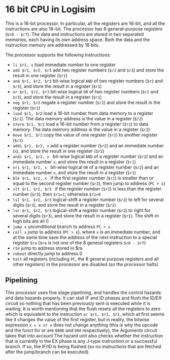 # 16 bit CPU in Logisim
This is a 16-bit processor. In particular, all the registers are 16-bit, and all the instructions are also 16-bit.
The processor has 8 general-purpose registers (`$r0 - $r7`).
The data and instructions are stored in two separated memories, each having its own address space. Both the data and the instruction memory are addressed by 16 bits.

The processor supports the following instructions:
+ `li $r1, x` load immediate number to one register
+ `add $r1, $r2, $r3` add two register numbers (`$r2` and `$r3`) and store the result in one register (`$r1`)
+ `and $r1, $r2, $r3` bit-wise logical `AND` of two register numbers (`$r2` and `$r3`), and store the result in a register (`$r1`)
+ `or $r1, $r2, $r3`  bit-wise logical `OR` of two register numbers (`$r2` and `$r3`), and store the result in a register (`$r1`)
+ `neg $r1, $r2`      negate a register number (`$r2`) and store the result in the register (`$r1`)
+ `load $r1, $r2`     load a 16-bit number from data memory to a register (`$r1`). The data memory address is the value in a register (`$r2`)
+ `store $r1, $r2`    load a 16-bit number from a register (`$r1`) to data memory. The data memory address is the value in a register (`$r2`)
+ `move $r1, $r2`     copy the value of one register (`$r2`) to another register (`$r1`)
+ `addi $r1, $r2, x`  add a register number (`$r2`) and an immediate number (`x`), and store the result in one register (`$r1`)
+ `andi $r1, $r2, x ` bit-wise logical `AND` of a register number (`$r2`) and an immediate number `x`, and store the result in a register (`$r1`)
+ `ori $r1, $r2, x `  bit-wise logical `OR` of a register number (`$r2`) and an immediate number `x`, and store the result in a register (`$r1`)
+ `ble $r1, $r2, x `  if the first register number (`$r1`) is smaller than or equal to the second register number (`$r2`), then jump to address (`PC + x`)
+ `slt $r1, $r2, $r3 ` if the register number (`$r2`) is less than the register number (`$r3`), then `$r1=1`; otherwise `$r1=0`
+ `lsl $r1, $r2, $r3` logical-shift a register number (`$r2`) to left for several digits (`$r3`), and store the result in a register (`$r1`)
+ `lsr $r1, $r2, $r3` logical-shift a register number (`$r2`) to right for several digits (`$r3`), and store the result in a register (`$r1`). The shift-in high bits are all 0
+ `jump x`            unconditional branch to address `PC + x`
+ `call x`            jump to address (`PC + x`), where `x` is an immediate number, and at the same time save the address of the next instruction to a special register `$ra` (`$ra` is not one of the 8 general registers `$r0 - $r7`)
+ `rtn`               jump to address stored in $ra
+ `reboot`            directly jump to address 0
+ `halt`              all registers (including `PC`, the 8 general purpose registers and all other registers) in the processor are disabled (so the processor halts)

## Pipelining
This processor uses five stage pipelining, and handles the control hazards and data hazards properly. It can stall IF and ID phases and flush the ID/EX circuit so nothing that has been previously sent is executed while it is waiting.
It is worth mentioning that the flush resets all the registers to zero which is equivalent to the instruction `or $r1, $r1, $r1`, which at first seems like it changes the value of the first register, but in reality, the bitwise expression `x = x or x` does not change anything (this is why the opcode and the funct for or are `0000` and `000` respectively), the Arguments circuit takes that into account
The hazard unit also checks whether the instruction that is currently in the EX phase is any J-type instruction or a successful branch. If so, the IF/ID is being flushed (so no instructions that are fetched after the jump/branch can be executed).

